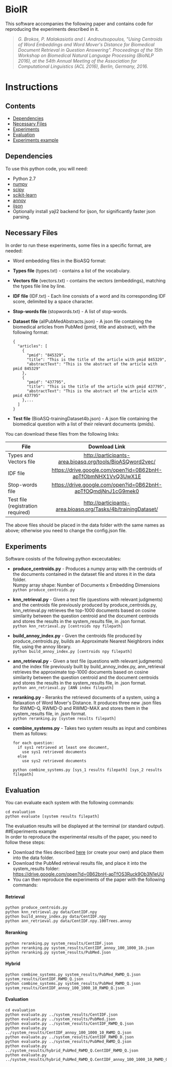 # BioIR
This software accompanies the following paper and contains code for reproducing the experiments described in it.
>*G. Brokos, P. Malakasiotis and I. Androutsopoulos, "Using Centroids of Word Embeddings and Word Mover's Distance for Biomedical Document Retrieval in Question Answering". Proceedings of the 15th Workshop on Biomedical Natural Language Processing (BioNLP 2016), at the 54th Annual Meeting of the Association for Computational Linguistics (ACL 2016), Berlin, Germany, 2016.*



# Instructions
## Contents
* [Dependencies](https://github.com/nlpaueb/BioIR#dependencies)
* [Necessary Files](https://github.com/nlpaueb/BioIR#necessary-files)
* [Experiments](https://github.com/nlpaueb/BioIR#experiments)
* [Evaluation](https://github.com/nlpaueb/BioIR#evaluation)
* [Experiments example](https://github.com/nlpaueb/BioIR#experiments-example)  

## Dependencies
To use this python code, you will need:
* Python 2.7
* [numpy](http://www.numpy.org/)
* [scipy](http://www.scipy.org/)
* [scikit-learn](http://scikit-learn.org/stable/index.html)
* [annoy](https://pypi.python.org/pypi/annoy)
* [ijson](https://pypi.python.org/pypi/ijson)  
 * Optionally install yajl2 backend for ijson, for significantly faster json parsing.  

## Necessary Files
In order to run these experiments, some files in a specific format, are needed:
* Word embedding files in the BioASQ format:
 * **Types file** (types.txt)  -  contains a list of the vocabulary.
 * **Vectors file** (vectors.txt)  -  contains the vectors (embeddings), matching the types file line by line.  
* **IDF file** (IDF.txt)  -  Each line consists of a word and its corresponding IDF score, delimited by a space character.  
* **Stop-words file** (stopwords.txt)  -  A list of stop-words.  
* **Dataset file**  (allPubMedAbstracts.json)  -  A json file containing the biomedical articles from PubMed (pmid, title and abstract), with the following format:

    ```
    {  
      "articles": [  
        {
          "pmid": "845329",  
          "title": "This is the title of the article with pmid 845329",  
          "abstractText": "This is the abstract of the article with pmid 845329"  
        },
        {
          "pmid": "437795",  
          "title": "This is the title of the article with pmid 437795",  
          "abstractText": "This is the abstract of the article with pmid 437795"
        },...
      ]
    }
    ```
* **Test file**  (BioASQ-trainingDataset4b.json)  -  A json file containing the biomedical question with a list of their relevant documents (pmids).  
  
You can download these files from the following links:  

| File          | Download Link |
| ------------- |:-------------:|
| Types and Vectors file | http://participants-area.bioasq.org/tools/BioASQword2vec/ |
| IDF file      |https://drive.google.com/open?id=0B62bnH-apTfObmNHX1VvQ3UwX1E|
|Stop-words file|https://drive.google.com/open?id=0B62bnH-apTfOQmdjNnJ1cG9mek0|
|Test file (registration required)      |http://participants-area.bioasq.org/Tasks/4b/trainingDataset/|

The above files should be placed in the data folder with the same names as above; otherwise you need to change the config.json file. 
## Experiments
Software cosists of the following python excecutables:
* **produce_centroids.py**  -  Produces a numpy array with the centroids of the documents contained in the dataset file and stores it in the data folder.  
Numpy array shape: Number of Documents x Embedding Dimensions  
```python produce_centroids.py```
* **knn_retrieval.py**  -  Given a test file (questions with relevant judgments) and the centroids file previously produced by produce_centroids.py, knn_retrieval.py retrieves the top-1000 documents based on cosine similarity between the question centroid and the document centroids and stores the results in the system_results file, in .json format.  
```python knn_retrieval.py [centroids npy filepath]```  
* **build_annoy_index.py**  -  Given the centroids file produced by produce_centroids.py, builds an Approximate Nearest Neighbrors index file, using the annoy library.  
```python build_annoy_index.py [centroids npy filepath]```  
* **ann_retrieval.py**  -  Given a test file (questions with relevant judgments) and the index file previously built by build_annoy_index.py, ann_retrieval retrieves the approximate top-1000 documents based on cosine similarity between the question centroid and the document centroids and stores the results in the system_results file, in .json format.  
```python ann_retrieval.py [ANN index filepath]```  
* **reranking.py**  -  Reranks the retrieved documents of a system, using a Relaxation of Word Mover's Distance. It produces three new  .json files for RWMD-Q, RWMD-D and RWMD-MAX and stores them in the system_results file, in .json format.  
```python reranking.py [system results filepath]```  
* **combine_systems.py**  - Takes two system results as input and combines them as follows:  

    ```
    for each question:
      if sys1 retrieved at least one document,
        use sys1 retrieved documents
      else
        use sys2 retrieved documents
    ```  
    ```python combine_systems.py [sys_1 results filepath] [sys_2 results filepath]```  

## Evaluation  
You can evaluate each system with the following commands:
```
cd evaluation
python evaluate [system results filepath]
```
The evaluation results will be displayed at the terminal (or standard output).
##Experiments example   
In order to reproduce the experimental results of the paper, you need to follow these steps:
* Download the files described [here](https://github.com/nlpaueb/BioIR#necessary-files) (or create your own) and place them into the data folder.  
* Download the PubMed retrieval results file, and place it into the system_results folder:  
  https://drive.google.com/open?id=0B62bnH-apTfOS3Ruck9Ob3N1eUU  
* You can then reproduce the experiments of the paper with the following commands:  

#### Retrieval
```
python produce_centroids.py 
python knn_retrieval.py data/CentIDF.npy
python build_annoy_index.py data/CentIDF.npy
python ann_retrieval.py data/CentIDF.npy.100Trees.annoy
```
#### Reranking
```
python reranking.py system_results/CentIDF.json  
python reranking.py system_results/CentIDF_annoy_100_1000_10.json
python reranking.py system_results/PubMed.json  
```
#### Hybrid
```
python combine_systems.py system_results/PubMed_RWMD_Q.json system_results/CentIDF_RWMD_Q.json
python combine_systems.py system_results/PubMed_RWMD_Q.json system_results/CentIDF_annoy_100_1000_10_RWMD_Q.json
```
#### Evaluation
```
cd evaluation
python evaluate.py ../system_results/CentIDF.json
python evaluate.py ../system_results/PubMed.json  
python evaluate.py ../system_results/CentIDF_RWMD_Q.json
python evaluate.py ../system_results/CentIDF_annoy_100_1000_10_RWMD_Q.json
python evaluate.py ../system_results/CentIDF_RWMD_D.json
python evaluate.py ../system_results/PubMed_RWMD_Q.json
python evaluate.py ../system_results/hybrid_PubMed_RWMD_Q.CentIDF_RWMD_Q.json
python evaluate.py ../system_results/hybrid_PubMed_RWMD_Q.CentIDF_annoy_100_1000_10_RWMD_Q.json
```
